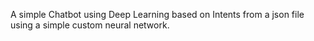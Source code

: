 A simple Chatbot using Deep Learning based on Intents from a json file using a simple custom neural network.
